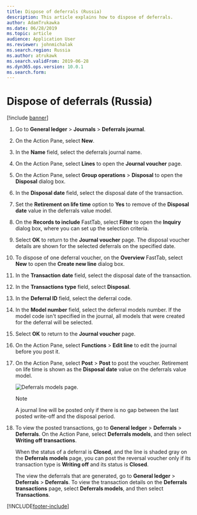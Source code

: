 ```yaml
---
title: Dispose of deferrals (Russia)
description: This article explains how to dispose of deferrals.
author: AdamTrukawka
ms.date: 06/28/2019
ms.topic: article
audience: Application User
ms.reviewer: johnmichalak
ms.search.region: Russia
ms.author: atrukawk
ms.search.validFrom: 2019-06-28
ms.dyn365.ops.version: 10.0.1
ms.search.form: 
---
```


# Dispose of deferrals (Russia)

[!include [banner](../../includes/banner.md)]

1. Go to **General ledger** \> **Journals** \> **Deferrals journal**.
2. On the Action Pane, select **New**.
3. In the **Name** field, select the deferrals journal name.
4. On the Action Pane, select **Lines** to open the **Journal voucher** page.
5. On the Action Pane, select **Group operations** \> **Disposal** to open the **Disposal** dialog box.
6. In the **Disposal date** field, select the disposal date of the transaction.
7. Set the **Retirement on life time** option to **Yes** to remove of the **Disposal date** value in the deferrals value model.
8. On the **Records to include** FastTab, select **Filter** to open the **Inquiry** dialog box, where you can set up the selection criteria.
9. Select **OK** to return to the **Journal voucher** page. The disposal voucher details are shown for the selected deferrals on the specified date.
10. To dispose of one deferral voucher, on the **Overview** FastTab, select **New** to open the **Create new line** dialog box.
11. In the **Transaction date** field, select the disposal date of the transaction.
12. In the **Transactions type** field, select **Disposal**.
13. In the **Deferral ID** field, select the deferral code.
14. In the **Model number** field, select the deferral models number. If the model code isn't specified in the journal, all models that were created for the deferral will be selected.
15. Select **OK** to return to the **Journal voucher** page.
16. On the Action Pane, select **Functions** \> **Edit line** to edit the journal before you post it.
17. On the Action Pane, select **Post** \> **Post** to post the voucher. Retirement on life time is shown as the **Disposal date** value on the deferrals value model.

    ![Deferrals models page.](../media/rus-dispose-deferrals-01.png)

    > [!NOTE]
    > A journal line will be posted only if there is no gap between the last posted write-off and the disposal period.

18. To view the posted transactions, go to **General ledger** \> **Deferrals** \> **Deferrals**. On the Action Pane, select **Deferrals models**, and then select **Writing off transactions**.

    When the status of a deferral is **Closed**, and the line is shaded gray on the **Deferrals models** page, you can post the reversal voucher only if its transaction type is **Writing off** and its status is **Closed**. 

    The view the deferrals that are generated, go to **General ledger** \> **Deferrals** \> **Deferrals**. To view the transaction details on the **Deferrals transactions** page, select **Deferrals models**, and then select **Transactions**.


[!INCLUDE[footer-include](../../../includes/footer-banner.md)]

